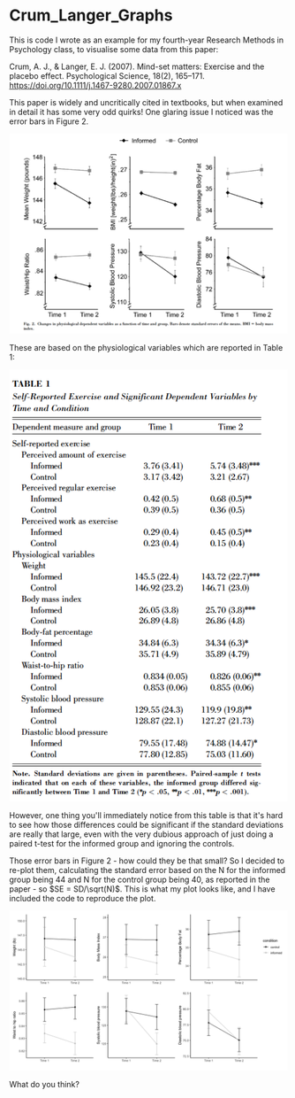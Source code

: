 # Crum_Langer_Graphs
This is code I wrote as an example for my fourth-year Research Methods in Psychology class, to visualise some data from this paper: 

Crum, A. J., & Langer, E. J. (2007). Mind-set matters: Exercise and the placebo effect. Psychological Science, 18(2), 165–171. https://doi.org/10.1111/j.1467-9280.2007.01867.x

This paper is widely and uncritically cited in textbooks, but when examined in detail it has some very odd quirks! One glaring issue I noticed was the error bars in Figure 2. 

![](Crum_Figure_2_orig.png)

These are based on the physiological variables which are reported in Table 1: 

![](Crum_Table_1.png)

However, one thing you'll immediately notice from this table is that it's hard to see how those differences could be significant if the standard deviations are really that large, 
even with the very dubious approach of just doing a paired t-test for the informed group and ignoring the controls. 

Those error bars in Figure 2 - how could they be that small? So I decided to re-plot them, calculating the standard error based on the N for the informed group being 44 and 
N for the control group being 40, as reported in the paper - so $SE = SD/\sqrt(N)$. This is what my plot looks like, and I have included the code to reproduce the plot.

![](Updated_Figure_2.png)

What do you think? 
